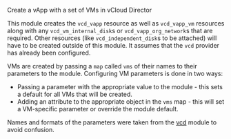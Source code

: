 Create a vApp with a set of VMs in vCloud Director

This module creates the `vcd_vapp` resource as well as `vcd_vapp_vm` resources along with any `vcd_vm_internal_disk`s or `vcd_vapp_org_network`s that are required. Other resources (like `vcd_independent_disk`s to be attached) will have to be created outside of this module. It assumes that the `vcd` provider has already been configured.

VMs are created by passing a `map` called `vms` of their names to their parameters to the module. Configuring VM parameters is done in two ways:
- Passing a parameter with the appropriate value to the module - this sets a default for all VMs that will be created.
- Adding an attribute to the appropriate object in the `vms` map - this will set a VM-specific parameter or override the module default.

Names and formats of the parameters were taken from the [vcd](https://registry.terraform.io/providers/vmware/vcd/latest/docs) module to avoid confusion.
